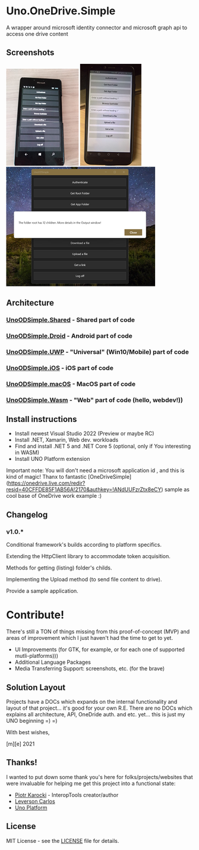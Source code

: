 # Uno.OneDrive.Simple 
A wrapper around microsoft identity connector and microsoft graph api to access one drive content

## Screenshots
![Shot 1](Images/shot1.png)
![Shot 2](Images/shot2.png)
![Shot 3](Images/shot3.png)

## Architecture
### [UnoODSimple.Shared](/UnoODSimple.Shared) - Shared part of code
### [UnoODSimple.Droid](UnoODSimple.Droid) - Android part of code
### [UnoODSimple.UWP](UnoODSimple.UWP) - "Universal" (Win10/Mobile) part of code
### [UnoODSimple.iOS](UnoODSimple.iOS) - iOS part of code
### [UnoODSimple.macOS](UnoODSimple.macOS) - MacOS part of code
### [UnoODSimple.Wasm](UnoODSimple.Wasm) - "Web" part of code (hello, webdev!))


## Install instructions
* Install newest Visual Studio 2022 (Preview or maybe RC) 
* Install .NET, Xamarin, Web dev. workloads
* Find and install .NET 5 and .NET Core 5 (optional, only if You interesting in WASM) 
* Install UNO Platform extension
   
Important note:  You will don't need a microsoft application id , and this is kind of magic! 
Thanx to fantastic  [OneDriveSimple] (https://onedrive.live.com/redir?resid=40CFFDE85F1AB56A!2170&authkey=!ANdUUFzrZtx8eCY)
sample as cool base of OneDrive work example :)


## Changelog
### v1.0.*

Conditional framework's builds according to platform specifics.
  
Extending the HttpClient library to accommodate token acquisition.  

Methods for getting (listing) folder's childs. 

Implementing the Upload method (to send file content to drive). 

Provide a sample application.


# Contribute!
There's still a TON of things missing from this proof-of-concept (MVP) and areas of improvement 
which I just haven't had the time to get to yet.
- UI Improvements (for GTK, for example, or for each one of supported mutli-platforms)))
- Additional Language Packages
- Media Transferring Support: screenshots, etc. (for the brave)

## Solution Layout
Projects have a DOCs which expands on the internal functionality and layout of that project... it's good for your own R.E. 
There are no DOCs which explains all architecture, API, OneDride auth. and etc. yet... this is just my UNO beginning =) =)

With best wishes,

  [m][e] 2021

## Thanks!
I wanted to put down some thank you's here for folks/projects/websites that were invaluable for helping me get this project into a functional state:
* [Piotr Karocki](https://github.com/pkar70/) - InteropTools creator/author
* [Leverson Carlos](https://github.com/LeversonCarlos) 
* [Uno Platform](https://github.com/uno) 

## License
MIT License - see the [LICENSE](LICENSE) file for details.
